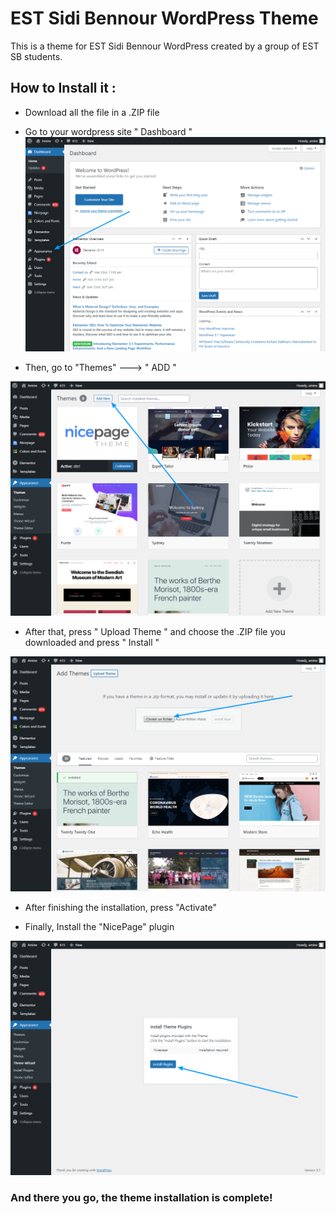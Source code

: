 # EST Sidi Bennour WordPress Theme

This is a theme for EST Sidi Bennour WordPress created by a group of EST SB students.



## How to Install it : 

  - Download all the file in a .ZIP file
  - Go to your wordpress site " Dashboard "
  ![alt text](https://github.com/AmineElkhalidy/ESTSB/blob/main/cap1.png)

- Then, go to "Themes" ---> " ADD "

 ![alt text](https://github.com/AmineElkhalidy/ESTSB/blob/main/cap2.png)
 
 - After that, press " Upload Theme " and choose the .ZIP file you downloaded and press " Install " 

![alt text](https://github.com/AmineElkhalidy/ESTSB/blob/main/cap3.png)

- After finishing the installation, press "Activate"
 
 - Finally, Install the "NicePage" plugin
 
![alt text](https://github.com/AmineElkhalidy/ESTSB/blob/main/cap4.png)


### And there you go, the theme installation is complete!
